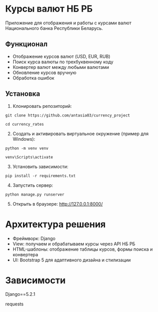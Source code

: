 # Курсы валют НБ РБ

Приложение для отображения и работы с курсами валют Национального банка Республики Беларусь.

## Функционал

- Отображение курсов валют (USD, EUR, RUB)
- Поиск курса валюты по трехбуквенному коду
- Конвертер валют между любыми валютами
- Обновление курсов вручную
- Обработка ошибок

## Установка

1. Клонировать репозиторий:
   
`git clone https://github.com/antasia03/currency_project`

`cd currency_rates`

2. Создать и активировать виртуальное окружение (пример для Windows):

`python -m venv venv`

`venv\Scripts\activate`

3. Установить зависимости:

`pip install -r requirements.txt`

4. Запустить сервер:

`python manage.py runserver`

5. Открыть в браузере: http://127.0.0.1:8000/

# Архитектура решения
- Фреймворк: Django
- View: получаем и обрабатываем курсы через API НБ РБ
- HTML-шаблоны: отображение таблицы курсов, формы поиска и конвертера
- UI: Bootstrap 5 для адаптивного дизайна и стилизации

# Зависимости
Django==5.2.1

requests
